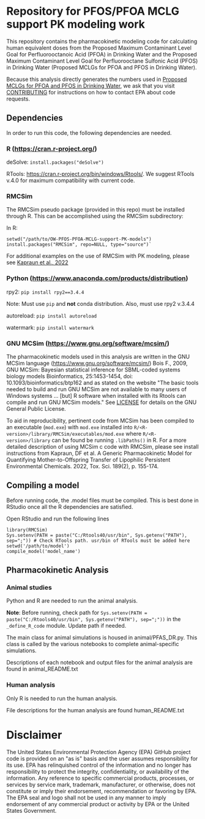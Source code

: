 # Repository for PFOS/PFOA MCLG support PK modeling work
This repository contains the pharmacokinetic modeling code for calculating human equivalent doses from the Proposed Maximum Contaminant Level Goal for Perfluorooctanoic Acid (PFOA) in Drinking Water and the Proposed Maximum Contaminant Level Goal for Perfluorooctane Sulfonic Acid (PFOS) in Drinking Water (Proposed MCLGs for PFOA and PFOS in Drinking Water).

Because this analysis directly generates the numbers used in [Proposed MCLGs for PFOA and PFOS in Drinking Water](https://www.regulations.gov/docket/EPA-HQ-OW-2022-0114), we ask that you visit [CONTRIBUTING](https://github.com/USEPA/OW-PFOS-PFOA-MCLG-support-PK-models/blob/master/contributing.md) for instructions on how to contact EPA about code requests.

## Dependencies
In order to run this code, the following dependencies are needed.

### R (https://cran.r-project.org/)
deSolve: `install.packages("deSolve")`

RTools: https://cran.r-project.org/bin/windows/Rtools/. We suggest RTools v.4.0 for maximum compatibility with current code.

### RMCSim

The RMCSim pseudo package (provided in this repo) must be installed through R. This can be accomplished using the RMCSim subdirectory: 

In R:

```
setwd("/path/to/OW-PFOS-PFOA-MCLG-support-PK-models")
install.packages("RMCSim", repo=NULL, type="source")`
```

For additional examples on the use of RMCSim with PK modeling, please see [Kapraun et al., 2022](https://academic.oup.com/toxsci/article/189/2/155/6661359)

### Python (https://www.anaconda.com/products/distribution)
rpy2: `pip install rpy2==3.4.4`

Note: Must use `pip` and **not** conda distribution. Also, must use rpy2 v.3.4.4

autoreload: `pip install autoreload`

watermark: `pip install watermark`

### GNU MCSim (https://www.gnu.org/software/mcsim/)
The pharmacokinetic models used in this analysis are written in the GNU MCSim language (https://www.gnu.org/software/mcsim/) Bois F., 2009, GNU MCSim: Bayesian statistical inference for SBML-coded systems biology models Bioinformatics, 25:1453-1454, doi: 10.1093/bioinformatics/btp162 and as stated on the website "The basic tools needed to build and run GNU MCSim are not available to many users of Windows systems ... [but] R software when installed with its Rtools can compile and run GNU MCSim models." See [LICENSE](https://github.com/USEPA/OW-PFOS-PFOA-MCLG-support-PK-models/blob/master/license.md) for details on the GNU General Public License.

To aid in reproducibility, pertinent code from MCSim has been compiled to an executable (`mod.exe`) with `mod.exe` installed into `R/<R-version>/library/RMCSim/executables/mod.exe` where `R/<R-version>/library` can be found be running `.libPaths()` in R. For a more detailed description of using MCSim c code with RMCSim, please see install instructions from Kapraun, DF et al. A Generic Pharmacokinetic Model for Quantifying Mother-to-Offspring Transfer of Lipophilic Persistent Environmental Chemicals. 2022, Tox. Sci. 189(2), p. 155-174.

## Compiling a model
Before running code, the .model files must be compiled. This is best done in RStudio once all the R dependencies are satisfied.

Open RStudio and run the following lines

```
library(RMCSim)
Sys.setenv(PATH = paste("C:/Rtools40/usr/bin", Sys.getenv("PATH"), sep=";")) # Check RTools path. usr/bin of RTools must be added here
setwd('/path/to/model')
compile_model('model_name')
```

## Pharmacokinetic Analysis

### Animal studies
Python and R are needed to run the animal analysis.

**Note**: Before running, check path for `Sys.setenv(PATH = paste("C:/Rtools40/usr/bin", Sys.getenv("PATH"), sep=";"))` in the `_define_R_code` module. Update path if needed.

The main class for animal simulations is housed in animal/PFAS_DR.py. This class is called by the various notebooks to complete animal-specific simulations.

Descriptions of each notebook and output files for the animal analysis are found in animal_README.txt

### Human analysis
Only R is needed to run the human analysis.

File descriptions for the human analysis are found human_README.txt

# Disclaimer
The United States Environmental Protection Agency (EPA) GitHub project code is provided on an "as is" basis and the user assumes responsibility for its use. EPA has relinquished control of the information and no longer has responsibility to protect the integrity, confidentiality, or availability of the information. Any reference to specific commercial products, processes, or services by service mark, trademark, manufacturer, or otherwise, does not constitute or imply their endorsement, recommendation or favoring by EPA. The EPA seal and logo shall not be used in any manner to imply endorsement of any commercial product or activity by EPA or the United States Government. 
